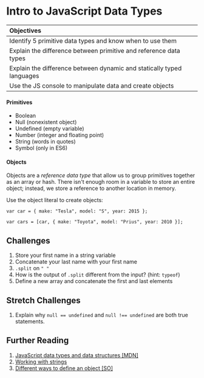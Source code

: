 # Intro to JavaScript Data Types
| Objectives |
| :--- |
| Identify 5 primitive data types and know when to use them |
| Explain the difference between primitive and reference data types |
| Explain the difference between dynamic and statically typed languages |
| Use the JS console to manipulate data and create objects |


#### Primitives
  * Boolean
  * Null (nonexistent object)
  * Undefined (empty variable)
  * Number (integer and floating point)
  * String (words in quotes)
  * Symbol (only in ES6)

#### Objects
  Objects are a *reference data type* that allow us to group primitives together as an array or hash. There isn't enough room in a variable to store an entire object; instead, we store a reference to another location in memory.

  Use the object literal to create objects:
  ```
  var car = { make: "Tesla", model: "S", year: 2015 };
  ```
  ```
  var cars = [car, { make: "Toyota", model: "Prius", year: 2010 }];
  ```

## Challenges
  1. Store your first name in a string variable
  2. Concatenate your last name with your first name
  3. `.split` on `" "`
  4. How is the output of `.split` different from the input? (hint: `typeof`)
  5. Define a new array and concatenate the first and last elements


## Stretch Challenges
  1. Explain why `null == undefined` and `null !== undefined` are both true statements.


## Further Reading
  1. [JavaScript data types and data structures [MDN]](https://developer.mozilla.org/en-US/docs/Web/JavaScript/Data_structures)
  2. [Working with strings](http://learnjsdata.com/strings.html)
  3. [Different ways to define an object [SO]](http://stackoverflow.com/questions/1143498/difference-between-an-object-and-a-hash)

